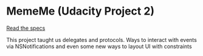 MemeMe (Udacity Project 2)
=========
[Read the specs](https://docs.google.com/document/d/1bt-SoB1GgqLebcT2mtE6hglkByzlxrobR5eHFMGPcTg/pub?embedded=true)

This project taught us delegates and protocols. Ways to interact with events
via NSNotifications and even some new ways to layout UI with constraints
